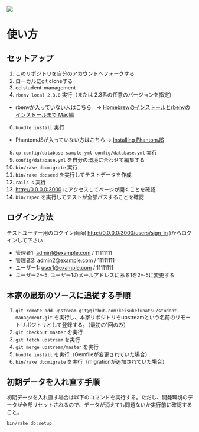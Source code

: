 
![](https://s3-us-west-2.amazonaws.com/wordpressimageawesome/wp-content/uploads/2016/05/20233805/92833ef89335452c5c76c529fe8430b2.png)

# 使い方

## セットアップ
1. このリポジトリを自分のアカウントへフォークする
2. ローカルにgit cloneする
3. cd student-management
4. `rbenv local 2.3.0` 実行（または 2.3系の任意のバージョンを指定）
  -  rbenvが入っていない人はこちら　→ [Homebrewのインストールとrbenvのインストールまで Mac編](http://qiita.com/issobero/items/e0443b79da117ed48294)
6. `bundle install` 実行
  - PhantomJSが入っていない方はこちら → [Installing PhantomJS](https://github.com/teampoltergeist/poltergeist#installing-phantomjs)
8. `cp config/database-sample.yml config/database.yml` 実行
9. `config/database.yml` を自分の環境に合わせて編集する
10. `bin/rake db:migrate` 実行
11. `bin/rake db:seed` を実行してテストデータを作成
12. `rails s` 実行
13. http://0.0.0.0:3000 にアクセスしてページが開くことを確認
14. `bin/rspec` を実行してテストが全部パスすることを確認

## ログイン方法

テストユーザー用のログイン画面( http://0.0.0.0:3000/users/sign_in )からログインして下さい

- 管理者1: admin1@example.com / 11111111
- 管理者2: admin2@example.com / 11111111
- ユーザー1: user1@example.com / 11111111
- ユーザー2～5: ユーザー1のメールアドレスにある1を2～5に変更する

## 本家の最新のソースに追従する手順

1. `git remote add upstream git@github.com:keisukefunatsu/student-management.git` を実行し、本家リポジトリをupstreamという名前のリモートリポジトリとして登録する。（最初の1回のみ）
2. `git checkout master` を実行
3. `git fetch upstream` を実行
4. `git merge upstream/master` を実行
5. `bundle install` を実行（Gemfileが変更されていた場合）
6. `bin/rake db:migrate` を実行（migrationが追加されていた場合）

## 初期データを入れ直す手順

初期データを入れ直す場合は以下のコマンドを実行する。ただし、開発環境のデータが全部リセットされるので、データが消えても問題ないか実行前に確認すること。

`bin/rake db:setup`